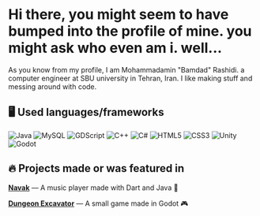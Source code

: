 # Hi there, you might seem to have bumped into the profile of mine. you might ask who even am i. well...

As you know from my profile, I am Mohammadamin "Bamdad" Rashidi. a computer engineer at SBU university in Tehran, Iran.
I like making stuff and messing around with code.

## 🖥️ Used languages/frameworks

![Java](https://img.shields.io/badge/Java-ED8B00?style=for-the-badge&logo=openjdk&logoColor=white)
![MySQL](https://img.shields.io/badge/MySQL-4479A1?style=for-the-badge&logo=mysql&logoColor=white)
![GDScript](https://img.shields.io/badge/GDScript-478CBF?style=for-the-badge&logo=godot-engine&logoColor=white)
![C++](https://img.shields.io/badge/C++-00599C?style=for-the-badge&logo=cplusplus&logoColor=white)
![C#](https://img.shields.io/badge/C%23-239120?style=for-the-badge&logo=csharp&logoColor=white)
![HTML5](https://img.shields.io/badge/HTML5-E34F26?style=for-the-badge&logo=html5&logoColor=white)
![CSS3](https://img.shields.io/badge/CSS3-1572B6?style=for-the-badge&logo=css3&logoColor=white)
![Unity](https://img.shields.io/badge/Unity-FFFFFF?style=for-the-badge&logo=unity&logoColor=black)
![Godot](https://img.shields.io/badge/Godot-478CBF?style=flat-square&logo=godot-engine&logoColor=white&height=30px&width=50px)

## 🔥 Projects made or was featured in
**[Navak](https://github.com/BamdadRashidi/AP_Music_player_project)** — A music player made with Dart and Java 🎵

**[Dungeon Excavator](https://github.com/BamdadRashidi/Dungeon-excavator-source-code)** — A small game made in Godot 🎮  








